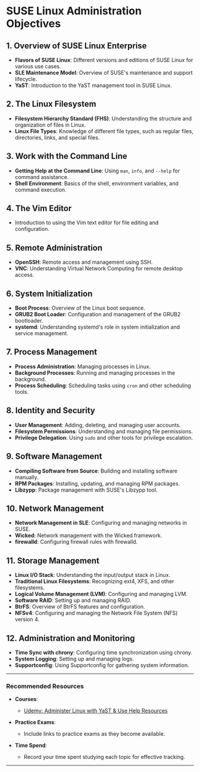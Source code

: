 # SUSE Linux Administration Objectives

## 1. Overview of SUSE Linux Enterprise
   - **Flavors of SUSE Linux**: Different versions and editions of SUSE Linux for various use cases.
   - **SLE Maintenance Model**: Overview of SUSE's maintenance and support lifecycle.
   - **YaST**: Introduction to the YaST management tool in SUSE Linux.

## 2. The Linux Filesystem
   - **Filesystem Hierarchy Standard (FHS)**: Understanding the structure and organization of files in Linux.
   - **Linux File Types**: Knowledge of different file types, such as regular files, directories, links, and special files.

## 3. Work with the Command Line
   - **Getting Help at the Command Line**: Using `man`, `info`, and `--help` for command assistance.
   - **Shell Environment**: Basics of the shell, environment variables, and command execution.

## 4. The Vim Editor
   - Introduction to using the Vim text editor for file editing and configuration.

## 5. Remote Administration
   - **OpenSSH**: Remote access and management using SSH.
   - **VNC**: Understanding Virtual Network Computing for remote desktop access.

## 6. System Initialization
   - **Boot Process**: Overview of the Linux boot sequence.
   - **GRUB2 Boot Loader**: Configuration and management of the GRUB2 bootloader.
   - **systemd**: Understanding systemd's role in system initialization and service management.

## 7. Process Management
   - **Process Administration**: Managing processes in Linux.
   - **Background Processes**: Running and managing processes in the background.
   - **Process Scheduling**: Scheduling tasks using `cron` and other scheduling tools.

## 8. Identity and Security
   - **User Management**: Adding, deleting, and managing user accounts.
   - **Filesystem Permissions**: Understanding and managing file permissions.
   - **Privilege Delegation**: Using `sudo` and other tools for privilege escalation.

## 9. Software Management
   - **Compiling Software from Source**: Building and installing software manually.
   - **RPM Packages**: Installing, updating, and managing RPM packages.
   - **Libzypp**: Package management with SUSE's Libzypp tool.

## 10. Network Management
   - **Network Management in SLE**: Configuring and managing networks in SUSE.
   - **Wicked**: Network management with the Wicked framework.
   - **firewalld**: Configuring firewall rules with firewalld.

## 11. Storage Management
   - **Linux I/O Stack**: Understanding the input/output stack in Linux.
   - **Traditional Linux Filesystems**: Recognizing ext4, XFS, and other filesystems.
   - **Logical Volume Management (LVM)**: Configuring and managing LVM.
   - **Software RAID**: Setting up and managing RAID.
   - **BtrFS**: Overview of BtrFS features and configuration.
   - **NFSv4**: Configuring and managing the Network File System (NFS) version 4.

## 12. Administration and Monitoring
   - **Time Sync with chrony**: Configuring time synchronization using chrony.
   - **System Logging**: Setting up and managing logs.
   - **Supportconfig**: Using Supportconfig for gathering system information.

---

### Recommended Resources

- **Courses**:
  - [Udemy: Administer Linux with YaST & Use Help Resources](https://www.udemy.com/course/suse-administer-linux-with-yast-use-help-resources)

- **Practice Exams**:
  - Include links to practice exams as they become available.

- **Time Spend**:
  - Record your time spent studying each topic for effective tracking.

---
